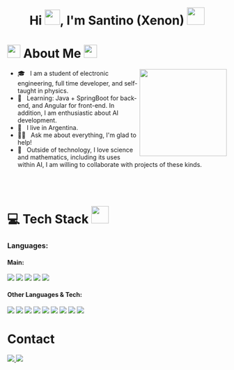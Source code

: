 <h1 align="center">Hi <img src="https://media.giphy.com/media/hvRJCLFzcasrR4ia7z/giphy.gif" width="35">, I'm Santino (Xenon) <img height="40" src="https://emoji.gg/assets/emoji/7333-parrotdance.gif"></h1>

# <img src="https://emoji.slack-edge.com/T0172CCPGUW/party-blob/d7253707fa13e9ee.gif" width="30"/> About Me <img src="https://emoji.slack-edge.com/T0172CCPGUW/party-blob/d7253707fa13e9ee.gif" width="30"/>

<img src='https://user-images.githubusercontent.com/74038190/235224431-e8c8c12e-6826-47f1-89fb-2ddad83b3abf.gif' align='right' width=200px>

- 🎓 &nbsp; I am a student of electronic engineering, full time developer, and self-taught in physics.
- :rocket: &nbsp; Learning: Java + SpringBoot for back-end, and Angular for front-end. In addition, I am enthusiastic about AI development.
- 💼 &nbsp; I live in Argentina.
- 🙌🏼 &nbsp; Ask me about everything, I'm glad to help!
- 🌌 &nbsp; Outside of technology, I love science and mathematics, including its uses within AI, I am willing to collaborate with projects of these kinds.

<br><br>

# 💻 Tech Stack <img src ="https://media2.giphy.com/media/QssGEmpkyEOhBCb7e1/giphy.gif?cid=ecf05e47a0n3gi1bfqntqmob8g9aid1oyj2wr3ds3mg700bl&rid=giphy.gif" width = 40px>

<h3>Languages:</h3>
<h4>Main:</h4>
<span>
  <img src='https://img.shields.io/badge/html5-%23E34F26.svg?style=for-the-badge&logo=html5&logoColor=white'>
  <img src='https://img.shields.io/badge/css3-%231572B6.svg?style=for-the-badge&logo=css3&logoColor=white'>
  <img src='https://img.shields.io/badge/java-%23ED8B00.svg?style=for-the-badge&logo=openjdk&logoColor=white'>
  <img src='https://img.shields.io/badge/javascript-%23323330.svg?style=for-the-badge&logo=javascript&logoColor=%23F7DF1E'>
  <img src='https://img.shields.io/badge/typescript-%23007ACC.svg?style=for-the-badge&logo=typescript&logoColor=white'>
</span>

<h4>Other Languages & Tech:</h4>
<span>
  <img src='https://img.shields.io/badge/mysql-4479A1.svg?style=for-the-badge&logo=mysql&logoColor=white'>
  <img src='https://img.shields.io/badge/postgres-%23316192.svg?style=for-the-badge&logo=postgresql&logoColor=white'>
  <img src='https://img.shields.io/badge/angular-%23DD0031.svg?style=for-the-badge&logo=angular&logoColor=white'>
  <img src='https://img.shields.io/badge/NPM-%23CB3837.svg?style=for-the-badge&logo=npm&logoColor=white'>
  <img src='https://img.shields.io/badge/node.js-6DA55F?style=for-the-badge&logo=node.js&logoColor=white'>
  <img src='https://img.shields.io/badge/spring-%236DB33F.svg?style=for-the-badge&logo=spring&logoColor=white'>
  <img src='https://img.shields.io/badge/Hibernate-59666C?style=for-the-badge&logo=Hibernate&logoColor=white'>
  <img src='https://img.shields.io/badge/git-%23F05033.svg?style=for-the-badge&logo=git&logoColor=white'>
  <img src='https://img.shields.io/badge/github-%23121011.svg?style=for-the-badge&logo=github&logoColor=white'>
</span>

# Contact 

<a href='https://www.instagram.com/astro_xenon/'>
  <img src='https://img.shields.io/badge/Instagram-%23E4405F.svg?style=for-the-badge&logo=Instagram&logoColor=white'>
</a>
<a href='https://www.linkedin.com/in/santino-bellmann-116253335/'>
  <img src='https://img.shields.io/badge/linkedin-%230077B5.svg?style=for-the-badge&logo=linkedin&logoColor=white'>
</a>
